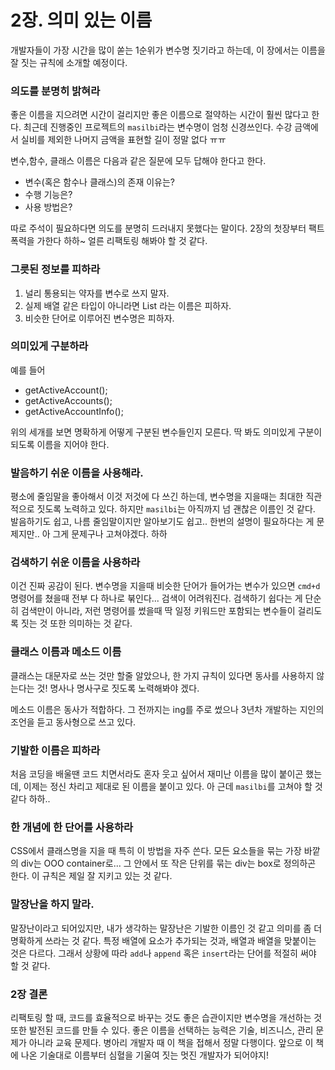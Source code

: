 # 2장. 의미 있는 이름

개발자들이 가장 시간을 많이 쏟는 1순위가 변수명 짓기라고 하는데, 이 장에서는 이름을 잘 짓는 규칙에 소개할 예정이다.

### 의도를 분명히 밝혀라

좋은 이름을 지으려면 시간이 걸리지만 좋은 이름으로 절약하는 시간이 훨씬 많다고 한다. 최근데 진행중인 프로젝트의 `masilbi`라는 변수명이 엄청 신경쓰인다. 수강 금액에서 실비를 제외한 나머지 금액을 표현할 길이 정말 없다 ㅠㅠ <br />

변수,함수, 클래스 이름은 다음과 같은 질문에 모두 답해야 한다고 한다.

- 변수(혹은 함수나 클래스)의 존재 이유는?
- 수행 기능은?
- 사용 방법은?

따로 주석이 필요하다면 의도를 분명히 드러내지 못했다는 말이다.
2장의 첫장부터 팩트폭력을 가한다 하하~ 얼른 리팩토링 해봐야 할 것 같다.

### 그릇된 정보를 피하라

1. 널리 통용되는 약자를 변수로 쓰지 말자.
2. 실제 배열 같은 타입이 아니라면 List 라는 이름은 피하자.
3. 비슷한 단어로 이루어진 변수명은 피하자.

### 의미있게 구분하라

예를 들어

- getActiveAccount();
- getActiveAccounts();
- getActiveAccountInfo();

위의 세개를 보면 명확하게 어떻게 구분된 변수들인지 모른다. 딱 봐도 의미있게 구분이 되도록 이름을 지어야 한다.

### 발음하기 쉬운 이름을 사용해라.

평소에 줄임말을 좋아해서 이것 저것에 다 쓰긴 하는데, 변수명을 지을때는 최대한 직관적으로 짓도록 노력하고 있다.
하지만 `masilbi`는 아직까지 넘 괜찮은 이름인 것 같다. 발음하기도 쉽고, 나름 줄임말이지만 알아보기도 쉽고.. 한번의 설명이 필요하다는 게 문제지만..
아 그게 문제구나 고쳐야겠다. 하하

### 검색하기 쉬운 이름을 사용하라

이건 진짜 공감이 된다. 변수명을 지을때 비슷한 단어가 들어가는 변수가 있으면 `cmd+d` 명령어를 쳤을때 전부 다 하나로 붂인다... 검색이 어려워진다. 검색하기 쉽다는 게 단순히 검색만이 아니라, 저런 명령어를 썼을때 딱 일정 키워드만 포함되는 변수들이 걸리도록 짓는 것 또한 의미하는 것 같다.

### 클래스 이름과 메소드 이름

클래스는 대문자로 쓰는 것만 할줄 알았으나, 한 가지 규칙이 있다면 동사를 사용하지 않는다는 것!
명사나 명사구로 짓도록 노력해봐야 겠다. <br />

메소드 이름은 동사가 적합하다. 그 전까지는 ing를 주로 썼으나 3년차 개발하는 지인의 조언을 듣고 동사형으로 쓰고 있다.

### 기발한 이름은 피하라

처음 코딩을 배울땐 코드 치면서라도 혼자 웃고 싶어서 재미난 이름을 많이 붙이곤 했는데,
이제는 정신 차리고 제대로 된 이름을 붙이고 있다. 아 근데 `masilbi`를 고쳐야 할 것 같다 하하..

### 한 개념에 한 단어를 사용하라

CSS에서 클래스명을 지을 때 특히 이 방법을 자주 쓴다. 모든 요소들을 묶는 가장 바깥의 div는 OOO container로... 그 안에서 또 작은 단위를 묶는 div는 box로 정의하곤 한다. 이 규칙은 제일 잘 지키고 있는 것 같다.

### 말장난을 하지 말라.

말장난이라고 되어있지만, 내가 생각하는 말장난은 기발한 이름인 것 같고 의미를 좀 더 명확하게 쓰라는 것 같다. 특정 배열에 요소가 추가되는 것과, 배열과 배열을 맞붙이는 것은 다르다. 그래서 상황에 따라 `add`나 `append` 혹은 `insert`라는 단어를 적절히 써야 할 것 같다.

### 2장 결론

리팩토링 할 때, 코드를 효율적으로 바꾸는 것도 좋은 습관이지만 변수명을 개선하는 것 또한 발전된 코드를 만들 수 있다.
좋은 이름을 선택하는 능력은 기술, 비즈니스, 관리 문제가 아니라 교육 문제다. 병아리 개발자 때 이 책을 접해서 정말 다행이다. 앞으로 이 책에 나온 기술대로 이름부터 심혈을 기울여 짓는 멋진 개발자가 되어야지!
